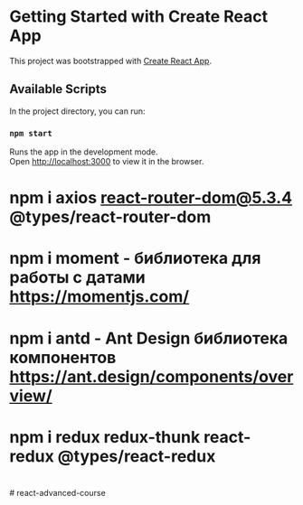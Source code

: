 # Getting Started with Create React App

This project was bootstrapped with [Create React App](https://github.com/facebook/create-react-app).

## Available Scripts

In the project directory, you can run:

### `npm start`

Runs the app in the development mode.\
Open [http://localhost:3000](http://localhost:3000) to view it in the browser.

# npm i axios react-router-dom@5.3.4 @types/react-router-dom

# npm i moment - библиотека для работы с датами https://momentjs.com/

# npm i antd - Ant Design библиотека компонентов https://ant.design/components/overview/

# npm i redux redux-thunk react-redux @types/react-redux

#
#   r e a c t - a d v a n c e d - c o u r s e  
 